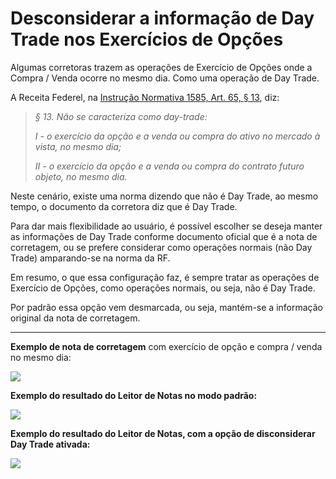 # Desconsiderar a informação de Day Trade nos Exercícios de Opções

Algumas corretoras trazem as operações de Exercício de Opções onde a Compra / Venda ocorre no mesmo dia. Como uma operação de Day Trade.

A Receita Federel, na [Instrução Normativa 1585, Art. 65, § 13](http://normas.receita.fazenda.gov.br/sijut2consulta/link.action?visao=anotado&idAto=67494#1563902), diz:

> _§ 13. Não se caracteriza como day-trade:_
>
> _I - o exercício da opção e a venda ou compra do ativo no mercado à vista, no mesmo dia;_
>
> _II - o exercício da opção e a venda ou compra do contrato futuro objeto, no mesmo dia._

Neste cenário, existe uma norma dizendo que não é Day Trade, ao mesmo tempo, o documento da corretora diz que é Day Trade.

Para dar mais flexibilidade ao usuário, é possível escolher se deseja manter as informações de Day Trade conforme documento oficial que é a nota de corretagem, ou se prefere considerar como operações normais (não Day Trade) amparando-se na norma da RF.

Em resumo, o que essa configuração faz, é sempre tratar as operações de Exercício de Opções, como operações normais, ou seja, não é Day Trade.

Por padrão essa opção vem desmarcada, ou seja, mantém-se a informação original da nota de corretagem.

---

**Exemplo de nota de corretagem** com exercício de opção e compra / venda no mesmo dia:

![](https://blackhole.customerly.io/attachments/ded6585e/accounts/29323/4399535d94657e8a0d9a9715659e6801/image.png)

**Exemplo do resultado do Leitor de Notas no modo padrão:**

![](https://blackhole.customerly.io/attachments/ded6585e/accounts/29323/5637c2e56ad5ae5fbb3b6574ed3c5d97/image.png)

**Exemplo do resultado do Leitor de Notas, com a opção de disconsiderar Day Trade ativada:**

![](https://blackhole.customerly.io/attachments/ded6585e/accounts/29323/7df3debb08008ecb8b991a9fafeafe36/image.png)
